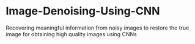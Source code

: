 # Image-Denoising-Using-CNN
Recovering meaningful information from noisy images to restore the true image for obtaining high quality images using CNNs
